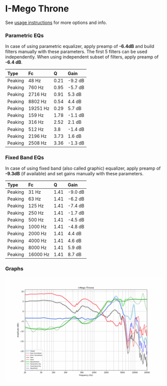 # I-Mego Throne
See [usage instructions](https://github.com/jaakkopasanen/AutoEq#usage) for more options and info.

### Parametric EQs
In case of using parametric equalizer, apply preamp of **-6.4dB** and build filters manually
with these parameters. The first 5 filters can be used independently.
When using independent subset of filters, apply preamp of **-6.4 dB**.

| Type    | Fc       |    Q | Gain    |
|:--------|:---------|:-----|:--------|
| Peaking | 48 Hz    | 0.21 | -9.2 dB |
| Peaking | 760 Hz   | 0.95 | -5.7 dB |
| Peaking | 2716 Hz  | 0.91 | 5.3 dB  |
| Peaking | 8802 Hz  | 0.54 | 4.4 dB  |
| Peaking | 19251 Hz | 0.29 | 5.7 dB  |
| Peaking | 159 Hz   | 1.78 | -1.1 dB |
| Peaking | 316 Hz   | 2.52 | 2.1 dB  |
| Peaking | 512 Hz   | 3.8  | -1.4 dB |
| Peaking | 2196 Hz  | 3.73 | 1.6 dB  |
| Peaking | 2508 Hz  | 3.36 | -1.3 dB |

### Fixed Band EQs
In case of using fixed band (also called graphic) equalizer, apply preamp of **-9.3dB**
(if available) and set gains manually with these parameters.

| Type    | Fc       |    Q | Gain    |
|:--------|:---------|:-----|:--------|
| Peaking | 31 Hz    | 1.41 | -9.0 dB |
| Peaking | 63 Hz    | 1.41 | -6.2 dB |
| Peaking | 125 Hz   | 1.41 | -7.4 dB |
| Peaking | 250 Hz   | 1.41 | -1.7 dB |
| Peaking | 500 Hz   | 1.41 | -4.5 dB |
| Peaking | 1000 Hz  | 1.41 | -4.8 dB |
| Peaking | 2000 Hz  | 1.41 | 4.4 dB  |
| Peaking | 4000 Hz  | 1.41 | 4.6 dB  |
| Peaking | 8000 Hz  | 1.41 | 5.9 dB  |
| Peaking | 16000 Hz | 1.41 | 8.7 dB  |

### Graphs
![](./I-Mego%20Throne.png)